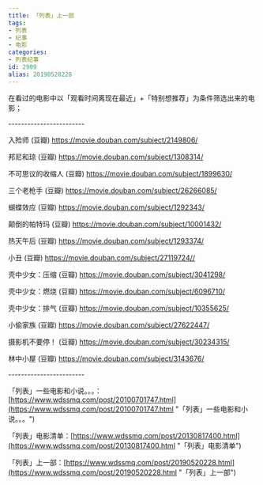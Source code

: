 ```yaml
---
title: 「列表」上一部
tags:
- 列表
- 纪事
- 电影
categories:
- 列表纪事
id: 2909
alias: 20190520228
---
```


在看过的电影中以「观看时间离现在最近」+「特别想推荐」为条件筛选出来的电影；

<!-- more -->

\------------------------

入殓师 (豆瓣)
https://movie.douban.com/subject/2149806/

邦尼和琼 (豆瓣)
https://movie.douban.com/subject/1308314/

不可思议的收缩人 (豆瓣)
https://movie.douban.com/subject/1899630/

三个老枪手 (豆瓣)
https://movie.douban.com/subject/26266085/

蝴蝶效应 (豆瓣)
https://movie.douban.com/subject/1292343/

颠倒的帕特玛 (豆瓣)
https://movie.douban.com/subject/10001432/

热天午后 (豆瓣)
https://movie.douban.com/subject/1293374/

小丑 (豆瓣)
https://movie.douban.com/subject/27119724//

壳中少女：压缩 (豆瓣)
https://movie.douban.com/subject/3041298/

壳中少女：燃烧 (豆瓣)
https://movie.douban.com/subject/6096710/

壳中少女：排气 (豆瓣)
https://movie.douban.com/subject/10355625/

小偷家族 (豆瓣)
https://movie.douban.com/subject/27622447/

摄影机不要停！ (豆瓣)
https://movie.douban.com/subject/30234315/

林中小屋 (豆瓣)
https://movie.douban.com/subject/3143676/

\------------------------

「列表」一些电影和小说。。。：[https://www.wdssmq.com/post/20100701747.html](https://www.wdssmq.com/post/20100701747.html "「列表」一些电影和小说。。。")

「列表」电影清单：[https://www.wdssmq.com/post/20130817400.html](https://www.wdssmq.com/post/20130817400.html "「列表」电影清单")

「列表」上一部：[https://www.wdssmq.com/post/20190520228.html](https://www.wdssmq.com/post/20190520228.html "「列表」上一部")

<!--2909-->
